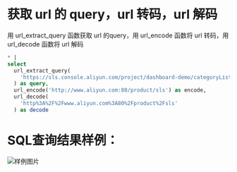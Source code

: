 # 获取 url 的 query，url 转码，url 解码


用 url_extract_query 函数获取 url 的query，用 url_encode 函数将 url 转码，用 url_decode 函数将 url 解码



```SQL
* |
select
  url_extract_query(
    'https://sls.console.aliyun.com/project/dashboard-demo/categoryList?userid=xiaoming'
  ) as query,
  url_encode('http://www.aliyun.com:80/product/sls') as encode,
  url_decode(
    'http%3A%2F%2Fwww.aliyun.com%3A80%2Fproduct%2Fsls'
  ) as decode
```

# SQL查询结果样例：

![样例图片](https://img.alicdn.com/tfs/TB1Pn0NQhz1gK0jSZSgXXavwpXa-621-356.png)